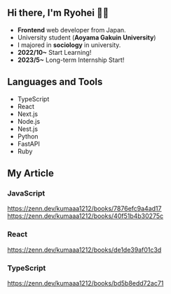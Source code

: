 ## Hi there, I'm Ryohei 👋👋

- **Frontend** web developer from Japan.
- University student (**Aoyama Gakuin University**)
- I majored in **sociology** in university.
- **2022/10~**   Start Learning!
- **2023/5~**    Long-term Internship Start!

## Languages and Tools

- TypeScript
- React
- Next.js
- Node.js
- Nest.js
- Python
- FastAPI
- Ruby

## My Article

### JavaScript
https://zenn.dev/kumaaa1212/books/7876efc9a4ad17
https://zenn.dev/kumaaa1212/books/40f51b4b30275c

### React
https://zenn.dev/kumaaa1212/books/de1de39af01c3d

### TypeScript
https://zenn.dev/kumaaa1212/books/bd5b8edd72ac71





